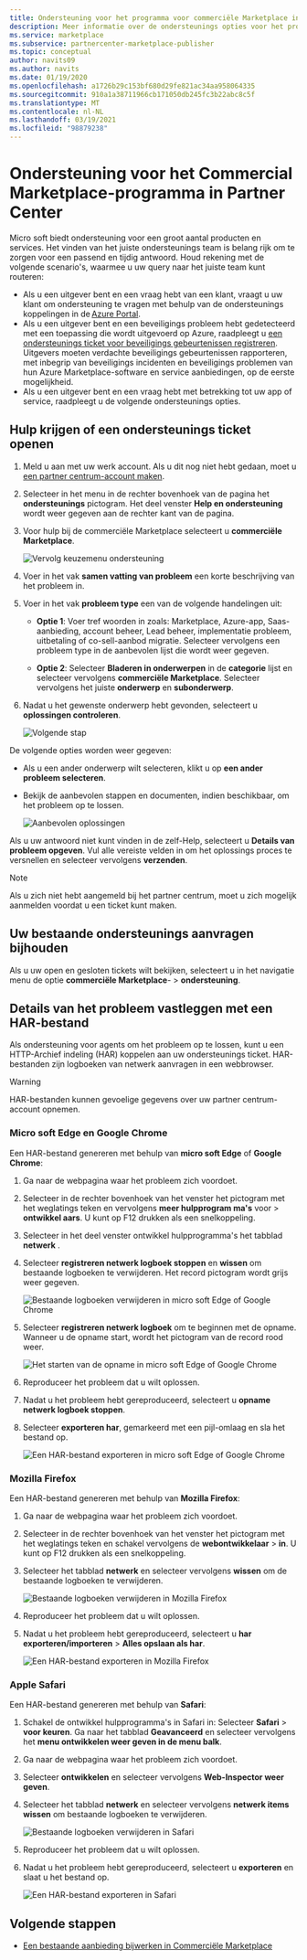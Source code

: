 ```yaml
---
title: Ondersteuning voor het programma voor commerciële Marketplace in het partner centrum
description: Meer informatie over de ondersteunings opties voor het programma voor commerciële Marketplace in Partner Center, inclusief het indienen van een ondersteunings aanvraag.
ms.service: marketplace
ms.subservice: partnercenter-marketplace-publisher
ms.topic: conceptual
author: navits09
ms.author: navits
ms.date: 01/19/2020
ms.openlocfilehash: a1726b29c153bf680d29fe821ac34aa958064335
ms.sourcegitcommit: 910a1a38711966cb171050db245fc3b22abc8c5f
ms.translationtype: MT
ms.contentlocale: nl-NL
ms.lasthandoff: 03/19/2021
ms.locfileid: "98879238"
---
```

# <a name="support-for-the-commercial-marketplace-program-in-partner-center"></a>Ondersteuning voor het Commercial Marketplace-programma in Partner Center

Micro soft biedt ondersteuning voor een groot aantal producten en services. Het vinden van het juiste ondersteunings team is belang rijk om te zorgen voor een passend en tijdig antwoord. Houd rekening met de volgende scenario's, waarmee u uw query naar het juiste team kunt routeren:

- Als u een uitgever bent en een vraag hebt van een klant, vraagt u uw klant om ondersteuning te vragen met behulp van de ondersteunings koppelingen in de [Azure Portal](https://portal.azure.com/).
- Als u een uitgever bent en een beveiligings probleem hebt gedetecteerd met een toepassing die wordt uitgevoerd op Azure, raadpleegt u [een ondersteunings ticket voor beveiligings gebeurtenissen registreren](../security/fundamentals/event-support-ticket.md). Uitgevers moeten verdachte beveiligings gebeurtenissen rapporteren, met inbegrip van beveiligings incidenten en beveiligings problemen van hun Azure Marketplace-software en service aanbiedingen, op de eerste mogelijkheid.
- Als u een uitgever bent en een vraag hebt met betrekking tot uw app of service, raadpleegt u de volgende ondersteunings opties.

## <a name="get-help-or-open-a-support-ticket"></a>Hulp krijgen of een ondersteunings ticket openen

1. Meld u aan met uw werk account. Als u dit nog niet hebt gedaan, moet u [een partner centrum-account maken](partner-center-portal/create-account.md).

1. Selecteer in het menu in de rechter bovenhoek van de pagina het **ondersteunings** pictogram. Het deel venster **Help en ondersteuning** wordt weer gegeven aan de rechter kant van de pagina.

1. Voor hulp bij de commerciële Marketplace selecteert u **commerciële Marketplace**.

   ![Vervolg keuzemenu ondersteuning](./media/support/commercial-marketplace-support-pane.png)

1. Voer in het vak **samen vatting van probleem** een korte beschrijving van het probleem in.

1. Voer in het vak **probleem type** een van de volgende handelingen uit:

    - **Optie 1**: Voer tref woorden in zoals: Marketplace, Azure-app, Saas-aanbieding, account beheer, Lead beheer, implementatie probleem, uitbetaling of co-sell-aanbod migratie. Selecteer vervolgens een probleem type in de aanbevolen lijst die wordt weer gegeven.

    - **Optie 2**: Selecteer **Bladeren in onderwerpen** in de **categorie** lijst en selecteer vervolgens **commerciële Marketplace**. Selecteer vervolgens het juiste **onderwerp** en **subonderwerp**.

1. Nadat u het gewenste onderwerp hebt gevonden, selecteert u **oplossingen controleren**.

    ![Volgende stap](./media/support/next-step.png)

De volgende opties worden weer gegeven:

- Als u een ander onderwerp wilt selecteren, klikt u op **een ander probleem selecteren**.
- Bekijk de aanbevolen stappen en documenten, indien beschikbaar, om het probleem op te lossen.

    ![Aanbevolen oplossingen](./media/support/recommended-solutions.png)

Als u uw antwoord niet kunt vinden in de zelf-Help, selecteert u **Details van probleem opgeven**. Vul alle vereiste velden in om het oplossings proces te versnellen en selecteer vervolgens **verzenden**.

>[!Note]
>Als u zich niet hebt aangemeld bij het partner centrum, moet u zich mogelijk aanmelden voordat u een ticket kunt maken.

## <a name="track-your-existing-support-requests"></a>Uw bestaande ondersteunings aanvragen bijhouden

Als u uw open en gesloten tickets wilt bekijken, selecteert u in het navigatie menu de optie **commerciële Marketplace**-  >  **ondersteuning**.

## <a name="record-issue-details-with-a-har-file"></a>Details van het probleem vastleggen met een HAR-bestand

Als ondersteuning voor agents om het probleem op te lossen, kunt u een HTTP-Archief indeling (HAR) koppelen aan uw ondersteunings ticket. HAR-bestanden zijn logboeken van netwerk aanvragen in een webbrowser.

> [!WARNING]
> HAR-bestanden kunnen gevoelige gegevens over uw partner centrum-account opnemen.

### <a name="microsoft-edge-and-google-chrome"></a>Micro soft Edge en Google Chrome

Een HAR-bestand genereren met behulp van **micro soft Edge** of **Google Chrome**:

1. Ga naar de webpagina waar het probleem zich voordoet.
2. Selecteer in de rechter bovenhoek van het venster het pictogram met het weglatings teken en vervolgens **meer hulpprogram ma's** voor  >  **ontwikkel aars**. U kunt op F12 drukken als een snelkoppeling.
3. Selecteer in het deel venster ontwikkel hulpprogramma's het tabblad **netwerk** .
4. Selecteer **registreren netwerk logboek stoppen** en **wissen** om bestaande logboeken te verwijderen. Het record pictogram wordt grijs weer gegeven.

    ![Bestaande logboeken verwijderen in micro soft Edge of Google Chrome](media/support/chromium-stop-clear-session.png)

5. Selecteer **registreren netwerk logboek** om te beginnen met de opname. Wanneer u de opname start, wordt het pictogram van de record rood weer.

    ![Het starten van de opname in micro soft Edge of Google Chrome](media/support/chromium-start-session.png)

6. Reproduceer het probleem dat u wilt oplossen.
7. Nadat u het probleem hebt gereproduceerd, selecteert u **opname netwerk logboek stoppen**.
8. Selecteer **exporteren har**, gemarkeerd met een pijl-omlaag en sla het bestand op.

    ![Een HAR-bestand exporteren in micro soft Edge of Google Chrome](media/support/chromium-network-export-har.png)

### <a name="mozilla-firefox"></a>Mozilla Firefox

Een HAR-bestand genereren met behulp van **Mozilla Firefox**:

1. Ga naar de webpagina waar het probleem zich voordoet.
1. Selecteer in de rechter bovenhoek van het venster het pictogram met het weglatings teken en schakel vervolgens de **webontwikkelaar**  >  **in**. U kunt op F12 drukken als een snelkoppeling.
1. Selecteer het tabblad **netwerk** en selecteer vervolgens **wissen** om de bestaande logboeken te verwijderen.

    ![Bestaande logboeken verwijderen in Mozilla Firefox](media/support/firefox-clear-session.png)

1. Reproduceer het probleem dat u wilt oplossen.
1. Nadat u het probleem hebt gereproduceerd, selecteert u **har exporteren/importeren**  >  **Alles opslaan als har**.

    ![Een HAR-bestand exporteren in Mozilla Firefox](media/support/firefox-network-export-har.png)

### <a name="apple-safari"></a>Apple Safari

Een HAR-bestand genereren met behulp van **Safari**:

1. Schakel de ontwikkel hulpprogramma's in Safari in: Selecteer **Safari**  >  **voor keuren**. Ga naar het tabblad **Geavanceerd** en selecteer vervolgens het **menu ontwikkelen weer geven in de menu balk**.
1. Ga naar de webpagina waar het probleem zich voordoet.
1. Selecteer **ontwikkelen** en selecteer vervolgens **Web-Inspector weer geven**.
1. Selecteer het tabblad **netwerk** en selecteer vervolgens **netwerk items wissen** om bestaande logboeken te verwijderen.

    ![Bestaande logboeken verwijderen in Safari](media/support/safari-clear-session.png)

1. Reproduceer het probleem dat u wilt oplossen.
1. Nadat u het probleem hebt gereproduceerd, selecteert u **exporteren** en slaat u het bestand op.

    ![Een HAR-bestand exporteren in Safari](media/support/safari-network-export-har.png)

## <a name="next-steps"></a>Volgende stappen

- [Een bestaande aanbieding bijwerken in Commerciële Marketplace](partner-center-portal/update-existing-offer.md)